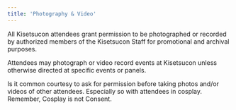 ```yaml
---
title: 'Photography & Video'
---
```

All Kisetsucon attendees grant permission to be photographed or recorded by authorized members of the Kisetsucon Staff for promotional and archival purposes.

Attendees may photograph or video record events at Kisetsucon unless otherwise directed at specific events or panels.

Is it common courtesy to ask for permission before taking photos and/or videos of other attendees.
Especially so with attendees in cosplay. Remember, Cosplay is not Consent.